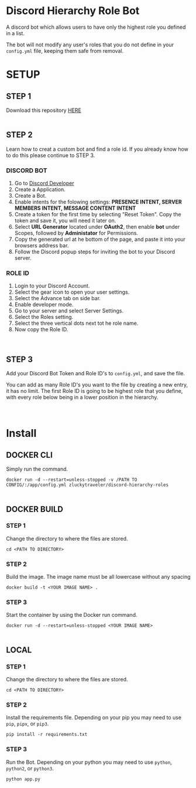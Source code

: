 # **Discord Hierarchy Role Bot**
A discord bot which allows users to have only the highest role you defined in a list.

The bot will not modify any user's roles that you do not define in your `config.yml` file, keeping them safe from removal.

# **SETUP**

## **STEP 1**

Download this repository [HERE](https://github.com/zluckytraveler/discord-hierarchy-roles/archive/refs/heads/main.zip) 
<br />
<br />
## **STEP 2**
Learn how to creat a custom bot and find a role id. If you already know how to do this please continue to STEP 3.

### **DISCORD BOT** 
1. Go to [Discord Developer](https://discord.com/developers)
2. Create a Application.
3. Create a Bot.
4. Enable intents for the folowing settings: **PRESENCE INTENT, SERVER MEMBERS INTENT, MESSAGE CONTENT INTENT**
5. Create a token for the first time by selecting "Reset Token". Copy the token and save it, you will need it later on.
6. Select **URL Generator** located under **OAuth2**, then enable **bot** under Scopes, followed by **Administator** for Permissions.
7. Copy the generated url at he bottom of the page, and paste it into your browsers address bar.
8. Follow the Discord popup steps for inviting the bot to your Discord server.

### **ROLE ID**
1. Login to your Discord Account.
2. Select the gear icon to open your user settings.
3. Select the Advance tab on side bar.
4. Enable developer mode.
5. Go to your server and select Server Settings.
6. Select the Roles setting.
7. Select the three vertical dots next tot he role name.
8. Now copy the Role ID.  
<br />

## **STEP 3**
Add your Discord Bot Token and Role ID's to `config.yml`, and save the file.

You can add as many Role ID's you want to the file by creating a new entry, it has no limit. The first Role ID is going to be highest role that you define, with every role below being in a lower position in the hierarchy.
<br />
<br />
<br />
# **Install**

## **DOCKER CLI**

Simply run the command.

```docker run -d --restart=unless-stopped -v /PATH TO CONFIG/:/app/config.yml zluckytraveler/discord-hierarchy-roles```
<br />
<br />
## **DOCKER BUILD**

### STEP 1
Change the directory to where the files are stored.

```cd <PATH TO DIRECTORY>```

### STEP 2
Build the image. The image name must be all lowercase without any spacing

```docker build -t <YOUR IMAGE NAME> .```

### STEP 3
Start the container by using the Docker run command.

```docker run -d --restart=unless-stopped <YOUR IMAGE NAME>```
<br />
<br />
## **LOCAL**

### STEP 1

Change the directory to where the files are stored.

```cd <PATH TO DIRECTORY>```

### STEP 2

Install the requirements file. Depending on your pip you may need to use `pip`, `pipx`, or `pip3`.

```pip install -r requirements.txt```


### STEP 3

Run the Bot. Depending on your python you may need to use `python`, `python2`, or `python3`.

```python app.py```
